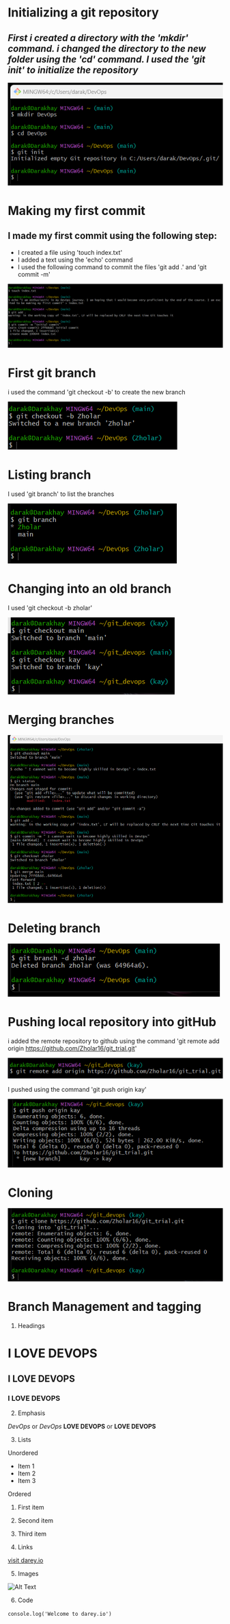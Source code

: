 # Initializing a git repository

## _First i created a directory with the 'mkdir' command. i changed the directory to the new folder using the 'cd' command. I used the 'git init' to initialize the repository_

![Alt text](Images/init.png)


# Making my first commit

## I made my first commit using the following step:
- I created a file using 'touch index.txt'
- I added a text using the 'echo' command
- I used the following command to commit the files 'git add .' and 'git commit -m'

![Alt text](Images/commit.png)

# First git branch

i used the command 'git checkout -b' to create the new branch

![Alt text](<Images/new branch.png>)

# Listing branch

I used 'git branch' to list the branches

![Alt text](<Images/listing branch.png>)

# Changing into an old branch

I used 'git checkout -b zholar' 

![Alt text](Images/changing.png)

# Merging branches

![Alt text](<Images/Merging branches.png>)

# Deleting branch

![Alt text](<Images/deleting branch.png>)

# Pushing local repository into gitHub

i added the remote repository to github using the command 'git remote add origin https://github.com/Zholar16/git_trial.git'

![Alt text](<Images/add remote.png>)

I pushed using the command 'git push origin kay'

![Alt text](Images/Pushing.png)



# Cloning

![Alt text](Images/cloning.png)


# Branch Management and tagging

1. Headings

# I LOVE DEVOPS
## I LOVE DEVOPS
### I LOVE DEVOPS

2. Emphasis

*DevOps* or _DevOps_
**LOVE DEVOPS** or __LOVE DEVOPS__

3. Lists 

Unordered
- Item 1
- Item 2
- Item 3

Ordered
1. First item
2. Second item
3. Third item



4. Links

[visit darey.io](https://www.darey.io)


5. Images

![Alt Text](https://example.com/image.jpg)

6. Code

`console.log('Welcome to darey.io')`



